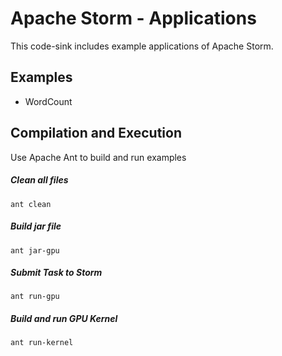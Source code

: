 Apache Storm - Applications
==========
This code-sink includes example applications of Apache Storm.

## Examples
  - WordCount

## Compilation and Execution
Use Apache Ant to build and run examples

##### Clean all files
`ant clean`

##### Build jar file
`ant jar-gpu`

##### Submit Task to Storm
`ant run-gpu`

##### Build and run GPU Kernel
`ant run-kernel`
